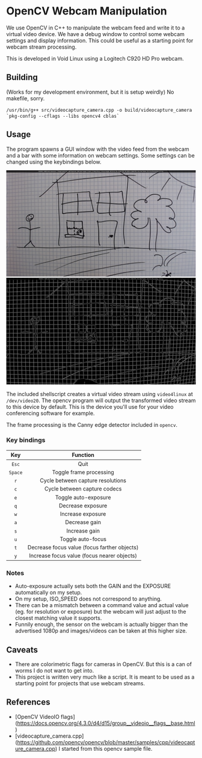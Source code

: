 # OpenCV Webcam Manipulation
We use OpenCV in C++ to manipulate the webcam feed and write it to a virtual
video device. We have a debug window to control some webcam settings and
display information. This could be useful as a starting point for webcam
stream processing.

This is developed in Void Linux using a Logitech C920 HD Pro webcam.

## Building
(Works for my development environment, but it is setup weirdly)
No makefile, sorry.

```shell
/usr/bin/g++ src/videocapture_camera.cpp -o build/videocapture_camera `pkg-config --cflags --libs opencv4 cblas`
```

## Usage
The program spawns a GUI window with the video feed from the webcam and a
bar with some information on webcam settings. Some settings can be changed
using the keybindings below.

![The GUI window with processing deactivated](doc/capture.png)
![The GUI window with processing activated](doc/capture-canny.png)

The included shellscript creates a virtual video stream using `video4linux`
at `/dev/video20`. The opencv program will output the transformed video stream
to this device by default. This is the device you'll use for your video
conferencing software for example.

The frame processing is the Canny edge detector included in `opencv`.

### Key bindings
| Key        | Function |
|:-------------:|:-------------:|
| `Esc`      |  Quit |
| `Space`    |  Toggle frame processing |
| `r` | Cycle between capture resolutions |
| `c` | Cycle between capture codecs |
| `e` | Toggle auto-exposure |
| `q` | Decrease exposure |
| `w` | Increase exposure |
| `a` | Decrease gain |
| `s` | Increase gain |
| `u` | Toggle auto-focus |
| `t` | Decrease focus value (focus farther objects) |
| `y` | Increase focus value (focus nearer objects) |

### Notes
* Auto-exposure actually sets both the GAIN and the EXPOSURE automatically on
  my setup.
* On my setup, ISO\_SPEED does not correspond to anything.
* There can be a mismatch between a command value and actual value (eg. for
  resolution or exposure) but the webcam will just adjust to the closest
  matching value it supports.
* Funnily enough, the sensor on the webcam is actually bigger than the
  advertised 1080p and images/videos can be taken at this higher size.

## Caveats
* There are colorimetric flags for cameras in OpenCV. But this is a can of
  worms I do not want to get into.
* This project is written very much like a script. It is meant to be used
  as a starting point for projects that use webcam streams.

## References
* [OpenCV VideoIO flags] (https://docs.opencv.org/4.3.0/d4/d15/group__videoio__flags__base.html)
* [videocapture_camera.cpp] (https://github.com/opencv/opencv/blob/master/samples/cpp/videocapture_camera.cpp) I started from this opencv sample file.
